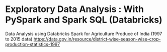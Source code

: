 # Exploratory Data Analysis : With PySpark and Spark SQL (Databricks)
Data Analysis using Databricks Spark for Agriculture Produce of India (1997 to 2015 data)
https://data.gov.in/resource/district-wise-season-wise-crop-production-statistics-1997
